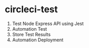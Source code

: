 # circleci-test

1. Test Node Express API using Jest
2. Automation Test
3. Store Test Results 
4. Automation Deployment
